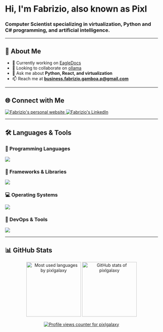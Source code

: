 <h1 align="left">Hi, I'm Fabrizio, also known as Pixl</h1>
<h3 align="left">Computer Scientist specializing in virtualization, Python and C# programming, and artificial intelligence.</h3>

---

## 🚀 About Me

- 🔭 Currently working on [EagleDocs](https://eagledocs.org)
- 👯 Looking to collaborate on [ollama](https://github.com/ollama/ollama)
- 💬 Ask me about **Python, React, and virtualization**
- 📫 Reach me at **business.fabrizio.gamboa.p@gmail.com**

---

## 🌐 Connect with Me

<p align="left">
  <a href="https://fabriziogamboa.com" target="_blank">
    <img src="https://img.shields.io/badge/Website-FF7139?style=for-the-badge&logo=Firefox&logoColor=white" alt="Fabrizio's personal website" />
  </a>
  
  <a href="https://linkedin.com/in/fabrizio-gamboa-a606b4161" target="_blank">
    <img src="https://img.shields.io/badge/LinkedIn-0077B5?style=for-the-badge&logo=LinkedIn&logoColor=white" alt="Fabrizio's LinkedIn" />
  </a>
</p>

---

## 🛠️ Languages & Tools

### 📌 Programming Languages
<p align="left">
  <img src="https://skillicons.dev/icons?i=python,cs,cpp,c,arduino" />
</p>

### 🔧 Frameworks & Libraries
<p align="left">
  <img src="https://skillicons.dev/icons?i=dotnet,react,nodejs,bootstrap,tailwind,qt,pytorch,tensorflow" />
</p>

### 💻 Operating Systems
<p align="left">
  <img src="https://skillicons.dev/icons?i=linux,ubuntu,redhat,windows,kali,raspberrypi" />
</p>

### 🚀 DevOps & Tools
<p align="left">
  <img src="https://skillicons.dev/icons?i=docker,nginx,git,sqlite,cloudflare,powershell,vscode,visualstudio" />
</p>

---

## 📊 GitHub Stats

<p align="center">
  <img height="180em" src="https://github-readme-stats.vercel.app/api/top-langs?username=pixlgalaxy&show_icons=true&locale=en&layout=compact" alt="Most used languages by pixlgalaxy" />
  <img height="180em" src="https://github-readme-stats.vercel.app/api?username=pixlgalaxy&show_icons=true&locale=en" alt="GitHub stats of pixlgalaxy" />
</p>

<p align="center">
  <a href="https://github.com/pixlgalaxy">
    <img src="https://komarev.com/ghpvc/?username=pixlgalaxy&label=PROFILE+VIEWS&color=ff6b6b&style=for-the-badge" alt="Profile views counter for pixlgalaxy" />
  </a>
</p>



